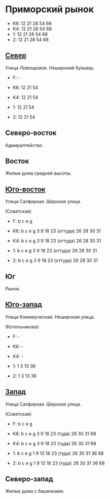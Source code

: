 # Приморский рынок

* K6:   12  21  28  54  68
* K4:   12  21  28  54  68
* 1:    12  21  28  54  68
* 2:    12  21  28  54  68

## [Север](./10610070.md)

Улица *Лавандовая*.
Неширокий бульвар.

* F:    -

* K6:   12  21  54
* K4:   12  21  54
* 1:    12  21  54
* 2:    12  21  54

## Северо-восток

Адмиралтейство.

## Восток

Жилые дома средней высоты.

## [Юго-восток](./605090.md)

Улица Сапфирная.
Широкая улица.

(Советская)

* F:    b   c   e   g

* K6:   b   c   e   g
        3   9   18  23 (оттуда) 26  28  30  31
* K4:   b   c   e   g
        3   9   18  23 (оттуда) 26  28  30  31
* 1:    b   c   e   g
        3   9   18  23 (оттуда) 26  28  30  31
* 2:    b   c   e   g
        3   9   18  23 (оттуда) 26  28  30  31

## Юг

Рынок.

## [Юго-запад](./597092.md)

Улица Коммерческая.
Неширокая улица.

(Котельникова)

* F:    -

* K6:   -
* K4:   -
* 1:    1   3  13  36
* 2:    1   3  13  36

## [Запад](./595082.md)

Улица Сапфирная.
Широкая улица.

(Советская)

* F:    b   c   e   g

* K6:   b   c   e   g
        3   9   18  23 (туда)   26  30  31  68
* K4:   b   c   e   g
        3   9   18  23 (туда)   26  30  31  68
* 1:    b   c   e   g
        1   9   13  18  23 (туда)   26  30  31  36  68
* 2:    b   c   e   g
        1   9   13  18  23 (туда)   26  30  31  36  68

## Северо-запад

Жилые дома с башенками.
